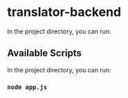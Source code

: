 # translator-backend
In the project directory, you can run:

## Available Scripts

In the project directory, you can run:

### `node app.js`
